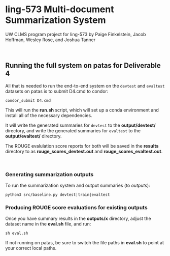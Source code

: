 # ling-573 Multi-document Summarization System
UW CLMS program project for ling-573 by Paige Finkelstein, Jacob Hoffman, Wesley Rose, and Joshua Tanner

<br>

## Running the full system on patas for Deliverable 4
All that is needed to run the end-to-end system on the `devtest` and `evaltest` datasets on patas is to submit D4.cmd to condor:

`condor_submit D4.cmd`

This will run the **run.sh** script, which will set up a conda environment and install all of the necessary dependencies. 

It will write the generated summaries for `devtest` to the **output/devtest/** directory, and write the generated summaries for `evaltest` to the **output/evaltest/** directory. 

The ROUGE evalulation score reports for both will be saved in the **results**  directory to as **rouge_scores_devtest.out** and **rouge_scores_evaltest.out**.

<br>

### Generating summarization outputs 
To run the summarization system and output summaries (to *outputs*):

`python3 src/baseline.py devtest|train|evaltest`

### Producing ROUGE score evaluations for existing outputs
Once you have summary results in the **outputs/x** directory, adjust the dataset name in the **eval.sh** file, and run:

`sh eval.sh`

If not running on patas, be sure to switch the file paths in **eval.sh** to point at your correct local paths.
